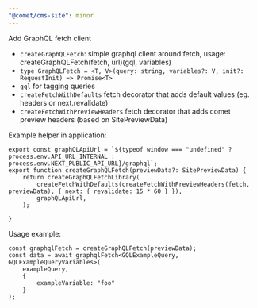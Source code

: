 ```yaml
---
"@comet/cms-site": minor
---
```


Add GraphQL fetch client

-   `createGraphQLFetch`: simple graphql client around fetch, usage: createGraphQLFetch(fetch, url)(gql, variables)
-   `type GraphQLFetch = <T, V>(query: string, variables?: V, init?: RequestInit) => Promise<T>`
-   `gql` for tagging queries
-   `createFetchWithDefaults` fetch decorator that adds default values (eg. headers or next.revalidate)
-   `createFetchWithPreviewHeaders` fetch decorator that adds comet preview headers (based on SitePreviewData)

Example helper in application:

```
export const graphQLApiUrl = `${typeof window === "undefined" ? process.env.API_URL_INTERNAL : process.env.NEXT_PUBLIC_API_URL}/graphql`;
export function createGraphQLFetch(previewData?: SitePreviewData) {
    return createGraphQLFetchLibrary(
        createFetchWithDefaults(createFetchWithPreviewHeaders(fetch, previewData), { next: { revalidate: 15 * 60 } }),
        graphQLApiUrl,
    );

}
```

Usage example:

```
const graphqlFetch = createGraphQLFetch(previewData);
const data = await graphqlFetch<GQLExampleQuery, GQLExampleQueryVariables>(
    exampleQuery,
    {
        exampleVariable: "foo"
    }
);
```
